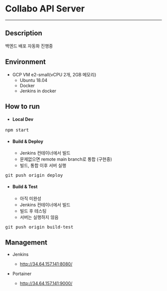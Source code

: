 # Collabo API Server

---

## Description
백엔드 배포 자동화 진행중


## Environment
- GCP VM e2-small(vCPU 2개, 2GB 메모리)
  - Ubuntu 18.04
  - Docker
  - Jenkins in docker


## How to run


- #### Local Dev
<pre>
npm start
</pre>


- #### Build & Deploy
  - Jenkins 컨테이너에서 빌드
  - 문제없으면 remote main branch로 통합 (구현중)
  - 빌드, 통합 이후 서버 실행
<pre>
git push origin deploy
</pre>


- #### Build & Test
  - 아직 미완성
  - Jenkins 컨테이너에서 빌드
  - 빌드 후 테스팅
  - 서버는 실행하지 않음
<pre>
git push origin build-test
</pre>

## Management
- Jenkins
  - http://34.64.157.141:8080/

- Portainer
  - http://34.64.157.141:9000/


